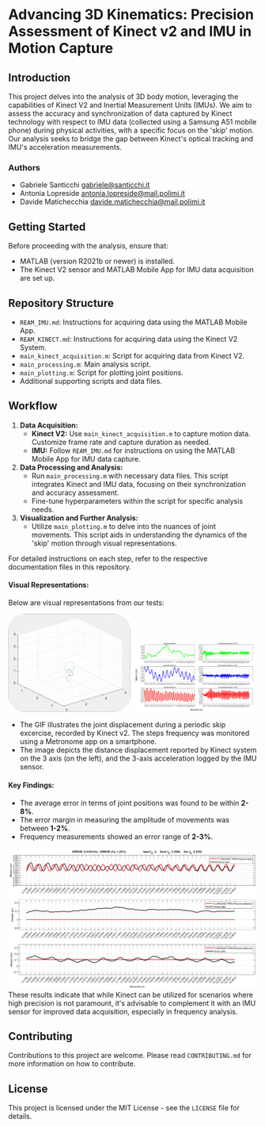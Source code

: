 # Advancing 3D Kinematics: Precision Assessment of Kinect v2 and IMU in Motion Capture

## Introduction
This project delves into the analysis of 3D body motion, leveraging the capabilities of Kinect V2 and Inertial Measurement Units (IMUs). We aim to assess the accuracy and synchronization of data captured by Kinect technology with respect to IMU data (collected using a Samsung A51 mobile phone) during physical activities, with a specific focus on the 'skip' motion. Our analysis seeks to bridge the gap between Kinect's optical tracking and IMU's acceleration measurements.

### Authors
- Gabriele Santicchi <gabriele@santicchi.it>
- Antonia Lopreside <antonia.lopreside@mail.polimi.it>
- Davide Matichecchia <davide.matichecchia@mail.polimi.it>

## Getting Started
Before proceeding with the analysis, ensure that:
- MATLAB (version R2021b or newer) is installed.
- The Kinect V2 sensor and MATLAB Mobile App for IMU data acquisition are set up.

## Repository Structure
- `REAM_IMU.md`: Instructions for acquiring data using the MATLAB Mobile App.
- `REAM_KINECT.md`: Instructions for acquiring data using the Kinect V2 System.
- `main_kinect_acquisition.m`: Script for acquiring data from Kinect V2.
- `main_processing.m`: Main analysis script.
- `main_plotting.m`: Script for plotting joint positions.
- Additional supporting scripts and data files.

## Workflow
1. **Data Acquisition:**
   - **Kinect V2:** Use `main_kinect_acquisition.m` to capture motion data. Customize frame rate and capture duration as needed.
   - **IMU:** Follow `REAM_IMU.md` for instructions on using the MATLAB Mobile App for IMU data capture.
2. **Data Processing and Analysis:**
   - Run `main_processing.m` with necessary data files. This script integrates Kinect and IMU data, focusing on their synchronization and accuracy assessment.
   - Fine-tune hyperparameters within the script for specific analysis needs.
3. **Visualization and Further Analysis:**
   - Utilize `main_plotting.m` to delve into the nuances of joint movements. This script aids in understanding the dynamics of the 'skip' motion through visual representations.

For detailed instructions on each step, refer to the respective documentation files in this repository.

#### Visual Representations:
Below are visual representations from our tests:

<p float="left">
  <img src="results/skip.gif" alt="GIF of Periodic Exercises" width="49%" />
  <img src="results/raw_data.png" alt="Static Image from Exercise Data" width="49%" />
</p>

- The GIF illustrates the joint displacement during a periodic skip excercise, recorded by Kinect v2. The steps frequency was monitored using a Metronome app on a smartphone.
- The image depicts the distance displacement reported by Kinect system on the 3 axis (on the left), and the 3-axis acceleration logged by the IMU sensor.

#### Key Findings:
- The average error in terms of joint positions was found to be within **2-8%**.
- The error margin in measuring the amplitude of movements was between **1-2%**.
- Frequency measurements showed an error range of **2-3%**.
 
![alt text](results/freq_dist_displacement.png)
These results indicate that while Kinect can be utilized for scenarios where high precision is not paramount, it's advisable to complement it with an IMU sensor for improved data acquisition, especially in frequency analysis.

## Contributing
Contributions to this project are welcome. Please read `CONTRIBUTING.md` for more information on how to contribute.

## License
This project is licensed under the MIT License - see the `LICENSE` file for details.


